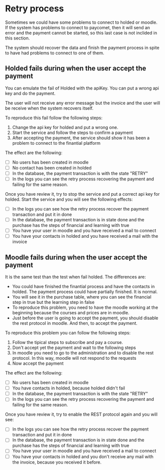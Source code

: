 # Retry process

Sometimes we could have some problems to connect to holded or moodle. If the system has problems to connect to paycomet, then it will send an error and the payment cannot be started, so this last case is not inclided in this section.

The system should recover the data and finish the payment process in spite to have had problems to connect to one of them. 

## Holded fails during when the user accept the payment

You can emulate the fail of Holded with the apiKey. You can put a wrong api key and do the payment. 

The user will not receive any error message but the invoice and the user will be receive when the system recovers itself.

To reproduce this fail follow the following steps:
1. Change the api key for holded and put a wrong one.
2. Start the service and follow the steps to confirm a payment
3. After accepting the payment, the service should show it has been a problem to connect to the finantial platform

The effect are the following:
- [ ] No users has been created in moodle
- [ ] No contact has been created in holded
- [ ] In the database, the payment transaction is with the state "RETRY"
- [ ] In the logs you can see the retry process recovering the payment and failing for the same reason.

Once you have review it, try to stop the service and put a correct api key for holded. Start the service and you will see the following effects:
- [ ] In the logs you can see how the retry process recover the payment transaction and put it in done
- [ ] In the database, the payment transaction is in state done and the purchase has the steps of financial and learning with true
- [ ] You have your user in moodle and you have received a mail to connect
- [ ] You have your contacts in holded and you have received a mail with the invoice

## Moodle fails during when the user accept the payment

It is the same test than the test when fail holded. The differences are:
- You could have finished the finantial process and have the contacts in holded. The payment process could have partially finished. It is normal.
- You will see it in the purchase table, where you can see the financial step in true but the learning step in false
- To reproduce this problem, you need to have the moodle working at the beginning because the courses and prices are in moodle.
- Just before the user is going to accept the payment, you should disable the rest protocol in moodle. And then, to accept the payment.

To reproduce this problem you can follow the following steps:
1. Follow the tipical steps to subscribe and pay a course.
2. Don't accept yet the payment and wait to the following steps
3. In moodle you need to go to the administration and to disable the rest protocol. In this way, moodle will not respond to the requests
4. Now accept the payment

The effect are the following:
- [ ] No users has been created in moodle
- [ ] You have contacts in holded, because holded didn't fail
- [ ] In the database, the payment transaction is with the state "RETRY"
- [ ] In the logs you can see the retry process recovering the payment and failing for the same reason.

Once you have review it, try to enable the REST protocol again and you will see:
- [ ] In the logs you can see how the retry process recover the payment transaction and put it in done
- [ ] In the database, the payment transaction is in state done and the purchase has the steps of financial and learning with true
- [ ] You have your user in moodle and you have received a mail to connect
- [ ] You have your contacts in holded and you don't receive any mail with the invoice, because you received it before.